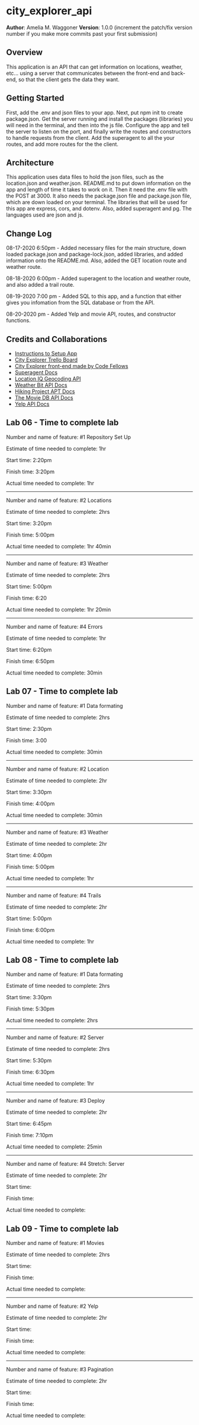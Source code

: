 # city_explorer_api

**Author**: Amelia M. Waggoner
**Version**: 1.0.0 (increment the patch/fix version number if you make more commits past your first submission)

## Overview
<!-- Provide a high level overview of what this application is and why you are building it, beyond the fact that it's an assignment for this class. (i.e. What's your problem domain?) -->
This application is an API that can get information on locations, weather, etc... using a server that communicates between the front-end and back-end, so that the client gets the data they want.

## Getting Started
<!-- What are the steps that a user must take in order to build this app on their own machine and get it running? -->
First, add the .env and json files to your app. Next, put npm init to create package.json. Get the server running and install the packages (libraries) you will need in the terminal, and then into the js file. Configure the app and tell the server to listen on the port, and finally write the routes and constructors to handle requests from the client. Add the superagent to all the your routes, and add more routes for the the client. 

## Architecture
<!-- Provide a detailed description of the application design. What technologies (languages, libraries, etc) you're using, and any other relevant design information. -->
This application uses data files to hold the json files, such as the location.json and weather.json. README.md to put down information on the app and length of time it takes to work on it. Then it need the .env file with the POST at 3000. It also needs the package.json file and package.json file, which are down loaded on your terminal. The libraries that will be used for this app are express, cors, and dotenv. Also, added superagent and pg. The languages used are json and js. 

## Change Log
<!-- Use this area to document the iterative changes made to your application as each feature is successfully implemented. Use time stamps. Here's an examples:

01-01-2001 4:59pm - Application now has a fully-functional express server, with a GET route for the location resource. -->

08-17-2020 6:50pm - Added necessary files for the main structure, down loaded package.json and package-lock.json, added libraries, and added information onto the README.md. Also, added the GET location route and weather route.

08-18-2020 6:00pm - Added superagent to the location and weather route, and also added a trail route.

08-19-2020 7:00 pm - Added SQL to this app, and a function that either gives you infomation from the SQL database or from the API.

08-20-2020  pm - Added Yelp and movie API, routes, and constructor functions.

## Credits and Collaborations
<!-- Give credit (and a link) to other people or resources that helped you build this application. -->
* [Instructions to Setup App](https://codefellows.github.io/code-301-guide/curriculum/class-06/lab/)
* [City Explorer Trello Board](https://trello.com/b/ZmD87LCC)
* [City Explorer front-end made by Code Fellows](https://codefellows.github.io/code-301-guide/curriculum/city-explorer-app/front-end/)
* [Superagent Docs](https://visionmedia.github.io/superagent/)
* [Location IQ Geocoding API](https://locationiq.com/docs#forward-geocoding)
* [Weather Bit API Docs](https://www.weatherbit.io/)
* [Hiking Project APT Docs](https://www.hikingproject.com/data)
* [The Movie DB API Docs](https://developers.themoviedb.org/3/getting-started/introduction)
* [Yelp API Docs](https://www.yelp.com/developers/documentation/v3/business_search)

## Lab 06 - Time to complete lab

Number and name of feature: #1 Repository Set Up

Estimate of time needed to complete: 1hr

Start time: 2:20pm

Finish time: 3:20pm

Actual time needed to complete: 1hr

-------------------------------------------

Number and name of feature: #2 Locations

Estimate of time needed to complete: 2hrs

Start time: 3:20pm

Finish time: 5:00pm

Actual time needed to complete: 1hr 40min

-------------------------------------------

Number and name of feature: #3 Weather

Estimate of time needed to complete: 2hrs

Start time: 5:00pm

Finish time: 6:20

Actual time needed to complete: 1hr 20min

-------------------------------------------

Number and name of feature: #4 Errors

Estimate of time needed to complete: 1hr

Start time: 6:20pm

Finish time: 6:50pm

Actual time needed to complete: 30min

## Lab 07 - Time to complete lab

Number and name of feature: #1 Data formating

Estimate of time needed to complete: 2hrs

Start time: 2:30pm

Finish time: 3:00

Actual time needed to complete: 30min

------------------------------------------

Number and name of feature: #2 Location

Estimate of time needed to complete: 2hr

Start time: 3:30pm

Finish time: 4:00pm

Actual time needed to complete: 30min

----------------------------------------

Number and name of feature: #3 Weather

Estimate of time needed to complete: 2hr

Start time: 4:00pm

Finish time: 5:00pm

Actual time needed to complete: 1hr

----------------------------------------

Number and name of feature: #4 Trails

Estimate of time needed to complete: 2hr

Start time: 5:00pm

Finish time: 6:00pm

Actual time needed to complete: 1hr


## Lab 08 - Time to complete lab

Number and name of feature: #1 Data formating

Estimate of time needed to complete: 2hrs

Start time: 3:30pm

Finish time: 5:30pm

Actual time needed to complete: 2hrs

----------------------------------------------

Number and name of feature: #2 Server

Estimate of time needed to complete: 2hrs

Start time: 5:30pm

Finish time: 6:30pm

Actual time needed to complete: 1hr

----------------------------------------------

Number and name of feature: #3 Deploy

Estimate of time needed to complete: 2hr

Start time: 6:45pm

Finish time: 7:10pm

Actual time needed to complete: 25min

-----------------------------------------------

Number and name of feature: #4 Stretch: Server

Estimate of time needed to complete: 2hr

Start time: 

Finish time: 

Actual time needed to complete:


## Lab 09 - Time to complete lab

Number and name of feature: #1 Movies

Estimate of time needed to complete: 2hrs

Start time: 

Finish time: 

Actual time needed to complete: 

----------------------------------------------

Number and name of feature: #2 Yelp

Estimate of time needed to complete: 2hr

Start time: 

Finish time: 

Actual time needed to complete: 

--------------------------------------------

Number and name of feature: #3 Pagination

Estimate of time needed to complete: 2hr

Start time: 

Finish time: 

Actual time needed to complete: